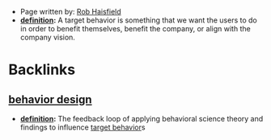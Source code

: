- Page written by: [Rob Haisfield](<Rob Haisfield.md>)
- **[definition](<definition.md>):** A target behavior is something that we want the users to do in order to benefit themselves, benefit the company, or align with the company vision.

# Backlinks
## [behavior design](<behavior design.md>)
- **[definition](<definition.md>):** The feedback loop of applying behavioral science theory and findings to influence [target behavior](<target behavior.md>)s

